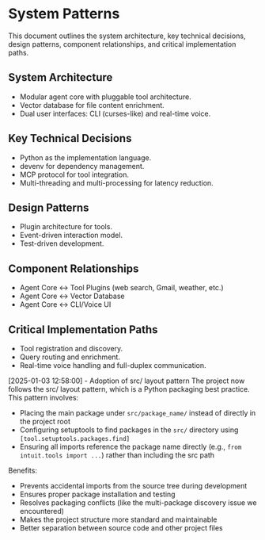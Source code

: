 # System Patterns

This document outlines the system architecture, key technical decisions, design patterns, component relationships, and critical implementation paths.

## System Architecture

- Modular agent core with pluggable tool architecture.
- Vector database for file content enrichment.
- Dual user interfaces: CLI (curses-like) and real-time voice.

## Key Technical Decisions

- Python as the implementation language.
- devenv for dependency management.
- MCP protocol for tool integration.
- Multi-threading and multi-processing for latency reduction.

## Design Patterns

- Plugin architecture for tools.
- Event-driven interaction model.
- Test-driven development.

## Component Relationships

- Agent Core ↔ Tool Plugins (web search, Gmail, weather, etc.)
- Agent Core ↔ Vector Database
- Agent Core ↔ CLI/Voice UI

## Critical Implementation Paths

- Tool registration and discovery.
- Query routing and enrichment.
- Real-time voice handling and full-duplex communication.

[2025-01-03 12:58:00] - Adoption of src/ layout pattern
The project now follows the src/ layout pattern, which is a Python packaging best practice. This pattern involves:

- Placing the main package under `src/package_name/` instead of directly in the project root
- Configuring setuptools to find packages in the `src/` directory using `[tool.setuptools.packages.find]`
- Ensuring all imports reference the package name directly (e.g., `from intuit.tools import ...`) rather than including the src path

Benefits:

- Prevents accidental imports from the source tree during development
- Ensures proper package installation and testing
- Resolves packaging conflicts (like the multi-package discovery issue we encountered)
- Makes the project structure more standard and maintainable
- Better separation between source code and other project files
